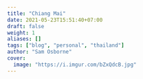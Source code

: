 ```yaml
---
title: "Chiang Mai"
date: 2021-05-23T15:51:40+07:00
draft: false
weight: 1
aliases: []
tags: ["blog", "personal", "thailand"]
author: "Sam Osborne"
cover:
  image: "https://i.imgur.com/bZxQdcB.jpg"
---
```


